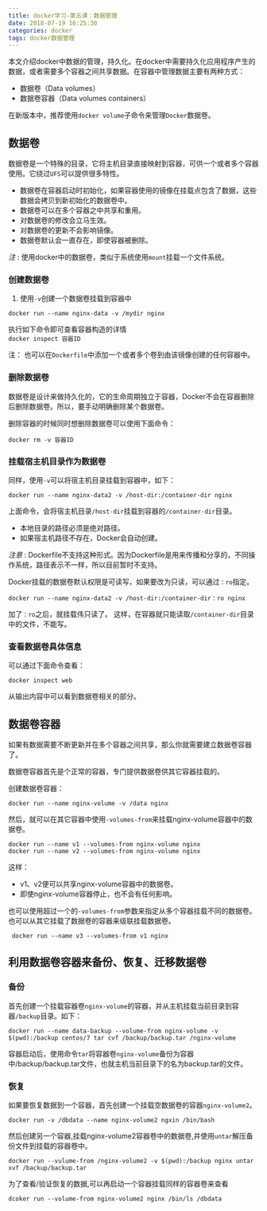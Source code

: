 ```yaml
---
title: docker学习-第五课：数据管理
date: 2018-07-19 16:25:30
categories: docker
tags: docker数据管理
---
```


本文介绍docker中数据的管理，持久化。在docker中需要持久化应用程序产生的数据，或者需要多个容器之间共享数据。在容器中管理数据主要有两种方式： 

- 数据卷（Data volumes）
- 数据卷容器（Data volumes containers） 

在新版本中，推荐使用`docker volume`子命令来管理`Docker`数据卷。   

## 数据卷

数据卷是一个特殊的目录，它将主机目录直接映射到容器，可供一个或者多个容器使用。它绕过`UFS`可以提供很多特性。 

- 数据卷在容器启动时初始化，如果容器使用的镜像在挂载点包含了数据，这些数据会拷贝到新初始化的数据卷中。
- 数据卷可以在多个容器之中共享和重用。 
- 对数据卷的修改会立马生效。
- 对数据卷的更新不会影响镜像。
- 数据卷默认会一直存在，即使容器被删除。 

_注_ : 使用docker中的数据卷，类似于系统使用`mount`挂载一个文件系统。 

### 创建数据卷

1. 使用`-v`创建一个数据卷挂载到容器中

`docker run --name nginx-data -v /mydir nginx`

执行如下命令即可查看容器构造的详情  
`docker inspect 容器ID`  

注： 也可以在`Dockerfile`中添加一个或者多个卷到由该镜像创建的任何容器中。

### 删除数据卷

数据卷是设计来做持久化的，它的生命周期独立于容器，Docker不会在容器删除后删除数据卷。所以，要手动明确删除某个数据卷。

删除容器的时候同时想删除数据卷可以使用下面命令：

    docker rm -v 容器ID
    
### 挂载宿主机目录作为数据卷

同样，使用`-v`可以将宿主机目录挂载到容器中，如下：

    docker run --name nginx-data2 -v /host-dir:/container-dir nginx

上面命令，会将宿主机目录`/host-dir`挂载到容器的`/container-dir`目录。 

- 本地目录的路径必须是绝对路径。  
- 如果宿主机路径不存在，Docker会自动创建。 

_注意_ : Dockerfile不支持这种形式。因为Dockerfile是用来传播和分享的，不同操作系统，路径表示不一样，所以目前暂时不支持。 

Docker挂载的数据卷默认权限是可读写，如果要改为只读，可以通过`：ro`指定。 

    docker run --name nginx-data2 -v /host-dir:/container-dir：ro nginx

加了`：ro`之后，就挂载伟只读了。 这样，在容器就只能读取`/container-dir`目录中的文件，不能写。

### 查看数据卷具体信息

可以通过下面命令查看：

    docker inspect web
    
从输出内容中可以看到数据卷相关的部分。 

## 数据卷容器     

如果有数据需要不断更新并在多个容器之间共享，那么你就需要建立数据卷容器了。

数据卷容器首先是个正常的容器，专门提供数据卷供其它容器挂载的。  

创建数据卷容器： 
    
    docker run --name nginx-volume -v /data nginx
    
然后，就可以在其它容器中使用`-volumes-from`来挂载nginx-volume容器中的数据卷。   

    docker run --name v1 --volumes-from nginx-volume nginx
    docker run --name v2 --volumes-from nginx-volume nginx

这样：  

- v1、v2便可以共享nginx-volume容器中的数据卷。  
- 即使nginx-volume容器停止，也不会有任何影响。   

也可以使用超过一个的`-volumes-from`参数来指定从多个容器挂载不同的数据卷。也可以从其它挂载了数据卷的容器来级联挂载数据卷。 

     docker run --name v3 --volumes-from v1 nginx
     
## 利用数据卷容器来备份、恢复、迁移数据卷 

### 备份

首先创建一个挂载容器卷`nginx-volume`的容器，并从主机挂载当前目录到容器`/backup`目录。如下： 

    docker run --name data-backup --volume-from nginx-volume -v  $(pwd):/backup centos/7 tar cvf /backup/backup.tar /nginx-volume
    
容器启动后，使用命令`tar`将容器卷`nginx-volume`备份为容器中/backup/backup.tar文件，也就主机当前目录下的名为backup.tar的文件。 

### 恢复

如果要恢复数据到一个容器，首先创建一个挂载空数据卷的容器`nginx-volume2`。 

    docker run -v /dbdata --name nginx-volume2 ngxin /bin/bash
    
然后创建另一个容器,挂载nginx-volume2容器卷中的数据卷,并使用`untar`解压备份文件到挂载的容器卷中。 

    docker run --vulume-from /nginx-volume2 -v $(pwd):/backup nginx untar xvf /backup/backup.tar
    
为了查看/验证恢复的数据,可以再启动一个容器挂载同样的容器卷来查看  

    dcoker run --volume-from nginx-volume2 nginx /bin/ls /dbdata    
